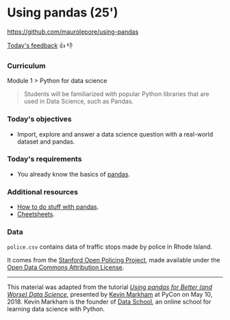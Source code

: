 # Using pandas (25')

https://github.com/maurolepore/using-pandas

[Today's feedback](https://github.com/maurolepore/using-pandas/issues/1) :+1: :-1:

### Curriculum

Module 1 > Python for data science

> Students will be familiarized with popular Python libraries that are used in Data Science, such as Pandas.

### Today's objectives

* Import, explore and answer a data science question with a real-world dataset and pandas.

### Today's requirements

* You already know the basics of [pandas](http://pandas.pydata.org/pandas-docs/stable/).

### Additional resources

* [How to do stuff with pandas](http://nbviewer.jupyter.org/github/justmarkham/pandas-videos/blob/master/pandas.ipynb).
* [Cheetsheets](https://www.dataquest.io/blog/topics/cheat-sheets/).

### Data

`police.csv` contains data of traffic stops made by police in Rhode Island. 

It comes from the [Stanford Open Policing Project](https://openpolicing.stanford.edu/), made available under the [Open Data Commons Attribution License](https://opendatacommons.org/licenses/by/summary/).

----

This material was adapted from the tutorial [_Using pandas for Better (and Worse) Data Science_](https://github.com/justmarkham/pycon-2018-tutorial), presented by [Kevin Markham](http://www.dataschool.io/about/) at PyCon on May 10, 2018. Kevin Markham is the founder of [Data School](http://www.dataschool.io/), an online school for learning data science with Python.
